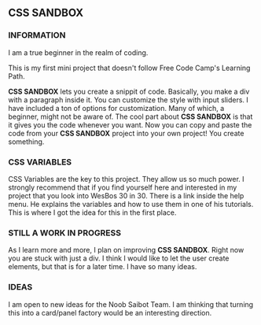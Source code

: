 ## CSS SANDBOX

### INFORMATION
I am a true beginner in the realm of coding.  

This is my first mini project that doesn't follow Free Code Camp's Learning
Path.  

**CSS SANDBOX** lets you create a snippit of code.  Basically, you make a div
with a paragraph inside it.  You can customize the style with input sliders.  I
have included a ton of options for customization.  Many of which, a beginner,
might not be aware of.  The cool part about **CSS SANDBOX** is that it gives
you the code whenever you want.  Now you can copy and paste the code from your
**CSS SANDBOX** project into your own project!  You create something.
### CSS VARIABLES
CSS Variables are the key to this project.  They allow us so much power.  I 
strongly recommend that if you find yourself here and interested in my project
that you look into WesBos 30 in 30.  There is a link inside the help menu.  He
explains the variables and how to use them in one of his tutorials.  This is 
where I got the idea for this in the first place.

### STILL A WORK IN PROGRESS
As I learn more and more, I plan on improving **CSS SANDBOX**.  Right now you
are stuck with just a div.  I think I would like to let the user create elements,
but that is for a later time.  I have so many ideas.

### IDEAS
I am open to new ideas for the Noob Saibot Team.  I am thinking that turning
this into a card/panel factory would be an interesting direction.
